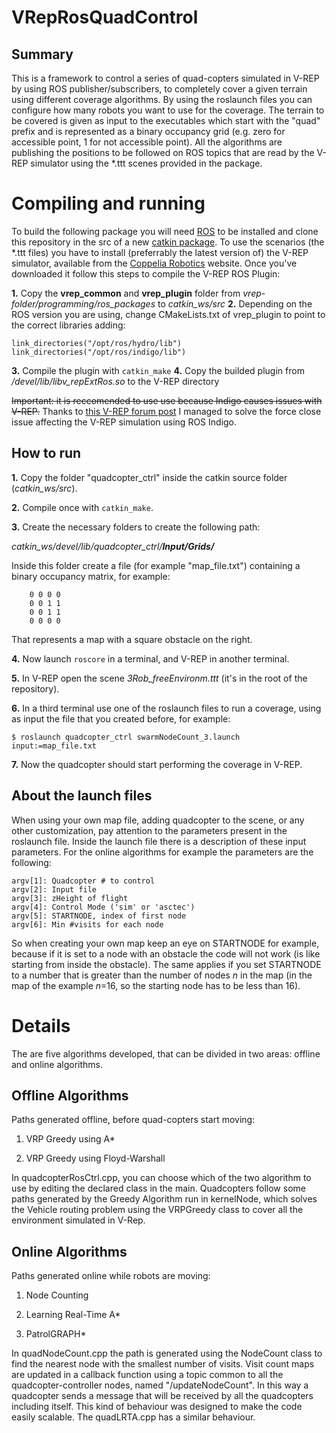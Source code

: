 VRepRosQuadControl
==================


Summary
-------

This is a framework to control a series of quad-copters simulated in V-REP by using ROS publisher/subscribers, to completely cover a given terrain using different coverage algorithms. By using the roslaunch files you can configure how many robots you want to use for the coverage.
The terrain to be covered is given as input to the executables which start with the "quad" prefix and is represented as a binary occupancy grid (e.g. zero for accessible point, 1 for not accessible point).
All the algorithms are publishing the positions to be followed on ROS topics that are read by the V-REP simulator using the *.ttt scenes provided in the package.

Compiling and running
=====================

To build the following package you will need [ROS](http://wiki.ros.org/ROS) to be installed and clone this repository in the src of a new [catkin package](http://wiki.ros.org/ROS/Tutorials/catkin/CreatingPackage).
To use the scenarios (the *.ttt files) you have to install (preferrably the latest version of) the V-REP simulator, available from the [Coppelia Robotics](http://www.coppeliarobotics.com/) website.
Once you've downloaded it follow this steps to compile the V-REP ROS Plugin:

**1.** Copy the **vrep_common** and **vrep_plugin** folder from *vrep-folder/programming/ros_packages* to *catkin_ws/src*
**2.** Depending on the ROS version you are using, change CMakeLists.txt of vrep_plugin to point to the correct libraries adding:
```
link_directories("/opt/ros/hydro/lib")
link_directories("/opt/ros/indigo/lib")
```
**3.** Compile the plugin with `catkin_make`
**4.** Copy the builded plugin from */devel/lib/libv_repExtRos.so* to the V-REP directory

<del>Important: it is reccomended to use use because Indigo causes issues with V-REP.</del>
Thanks to [this V-REP forum post](www.forum.coppeliarobotics.com/viewtopic.php?f=5&t=1693) I managed to solve the force close issue affecting the V-REP simulation using ROS Indigo.

How to run
----------
**1.** Copy the folder "quadcopter\_ctrl" inside the catkin source folder (*catkin_ws/src*).

**2.** Compile once with `catkin_make`.

**3.** Create the necessary folders to create the following path:

*catkin_ws/devel/lib/quadcopter_ctrl/<b>Input/Grids/</b>*
     
Inside this folder create a file (for example "map_file.txt") containing a binary occupancy matrix, for example:
```
    0 0 0 0 
    0 0 1 1
    0 0 1 1
    0 0 0 0
```
That represents a map with a square obstacle on the right.

**4.** Now launch `roscore` in a terminal, and V-REP in another terminal.

**5.** In V-REP open the scene *3Rob_freeEnvironm.ttt* (it's in the root of the repository).

**6.** In a third terminal use one of the roslaunch files to run a coverage, using as input the file that you created before, for example:
```
$ roslaunch quadcopter_ctrl swarmNodeCount_3.launch input:=map_file.txt
```

**7.** Now the quadcopter should start performing the coverage in V-REP.

About the launch files
----------------------
When using your own map file, adding quadcopter to the scene, or any other customization, pay attention to the parameters present in the roslaunch file. Inside the launch file there is a description of these input parameters. For the online algorithms for example the parameters are the following:

```
argv[1]: Quadcopter # to control
argv[2]: Input file
argv[3]: zHeight of flight
argv[4]: Control Mode ('sim' or 'asctec')
argv[5]: STARTNODE, index of first node
argv[6]: Min #visits for each node
```

So when creating your own map keep an eye on STARTNODE for example, because if it is set to a node with an obstacle the code will not work (is like starting from inside the obstacle). The same applies if you set STARTNODE to a number that is greater than the number of nodes *n* in the map (in the map of the example *n*=16, so the starting node has to be less than 16).

Details
=======

The are five algorithms developed, that can be divided in two areas: offline and online algorithms.


Offline Algorithms
------------------

Paths generated offline, before quad-copters start moving:

1. VRP Greedy using A*

2. VRP Greedy using Floyd-Warshall


In quadcopterRosCtrl.cpp, you can choose which of the two algorithm to use by editing the declared class in the main. Quadcopters follow some paths generated by the Greedy Algorithm run in kernelNode, which solves the Vehicle routing problem using the VRPGreedy class to cover all the environment simulated in V-Rep.


Online Algorithms
-----------------

Paths generated online while robots are moving:

1. Node Counting

2. Learning Real-Time A*

3. PatrolGRAPH*


In quadNodeCount.cpp the path is generated using the NodeCount class to find the nearest node with the smallest number of visits. Visit count maps are updated in a callback function using a topic common to all the quadcopter-controller nodes, named "/updateNodeCount". In this way a quadcopter sends a message that will be received by all the quadcopters including itself. This kind of behaviour was designed to make the code easily scalable. The quadLRTA.cpp has a similar behaviour.


